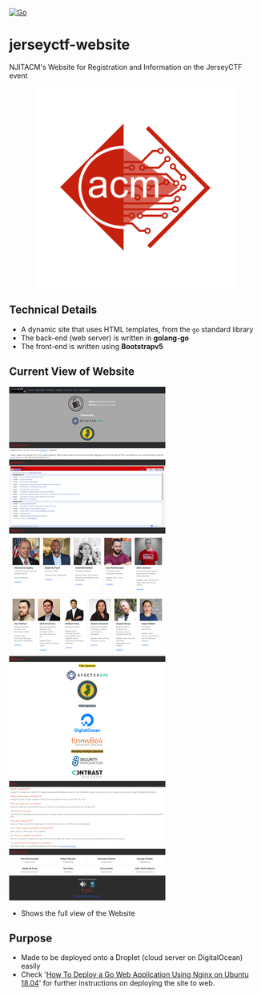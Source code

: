 [![Go](https://github.com/njitacm/jerseyctf-registration-site/actions/workflows/go.yml/badge.svg)](https://github.com/njitacm/jerseyctf-registration-site/actions/workflows/go.yml)
# jerseyctf-website
NJITACM's Website for Registration and Information on the JerseyCTF event

<!-- NJIT ACM LOGO -->
<p style="text-align:center;">
    <img src="https://raw.githubusercontent.com/NJIT-ACM/NJIT-ACM/main/ACMLOGO.png" alt="" data-canonical-src="" width="400" height="400">
</p>

## Technical Details
* A dynamic site that uses HTML templates, from the `go` standard library 
* The back-end (web server) is written in **golang-go**
* The front-end is written using **Bootstrapv5**

## Current View of Website
![](img/fullsite-jerseyctf.png)
* Shows the full view of the Website

## Purpose
* Made to be deployed onto a Droplet (cloud server on DigitalOcean) easily
* Check '[How To Deploy a Go Web Application Using Nginx on Ubuntu 18.04](https://www.digitalocean.com/community/tutorials/how-to-deploy-a-go-web-application-using-nginx-on-ubuntu-18-04)' for further instructions on deploying the site to web.
